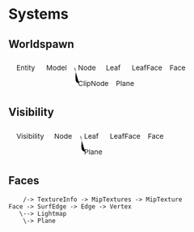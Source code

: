 # Systems

## Worldspawn

<div class="svg-wrapper">
  <svg viewBox="0 0 512 64" xmlns="http://www.w3.org/2000/svg" xmlns:xhtml="http://www.w3.org/1999/xhtml">
    <path d="M 132 16 C 140 24, 128 48, 142 48"/>
    <path d="M 56 16 L 328 16"/>
    <foreignObject x="16" y="8" width="256" height="32">
      <a class="node">Entity</a>
    </foreignObject>
    <foreignObject x="76" y="8" width="256" height="32">
      <a class="node">Model</a>
    </foreignObject>
    <foreignObject x="140" y="8" width="256" height="32">
      <a class="node">Node</a>
    </foreignObject>
    <foreignObject x="196" y="8" width="256" height="32">
      <a class="node">Leaf</a>
    </foreignObject>
    <foreignObject x="248" y="8" width="256" height="32">
      <a class="node">LeafFace</a>
    </foreignObject>
    <foreignObject x="324" y="8" width="256" height="32">
      <a class="node">Face</a>
    </foreignObject>
    <path d="M 160 48 L 224 48"/>
    <foreignObject x="140" y="40" width="256" height="32">
      <a class="node">ClipNode</a>
    </foreignObject>
    <foreignObject x="216" y="40" width="256" height="32">
      <a class="node">Plane</a>
    </foreignObject>
  </svg>
</div>


## Visibility

<div class="svg-wrapper">
  <svg viewBox="0 0 512 64" xmlns="http://www.w3.org/2000/svg" xmlns:xhtml="http://www.w3.org/1999/xhtml">
    <path d="M 56 16 L 320 16"/>
    <foreignObject x="16" y="8" width="256" height="32">
      <a class="node">Visibility</a>
    </foreignObject>
    <foreignObject x="92" y="8" width="256" height="32">
      <a class="node">Node</a>
    </foreignObject>
    <foreignObject x="152" y="8" width="256" height="32">
      <a class="node">Leaf</a>
    </foreignObject>
    <foreignObject x="204" y="8" width="256" height="32">
      <a class="node">LeafFace</a>
    </foreignObject>
    <foreignObject x="280" y="8" width="256" height="32">
      <a class="node">Face</a>
    </foreignObject>
    <path d="M 144 16 C 152 24, 140 48, 154 48"/>
    <foreignObject x="152" y="40" width="256" height="32">
      <a class="node">Plane</a>
    </foreignObject>
  </svg>
</div>


## Faces
```
    /-> TextureInfo -> MipTextures -> MipTexture
Face -> SurfEdge -> Edge -> Vertex
   \--> Lightmap
    \-> Plane
```
